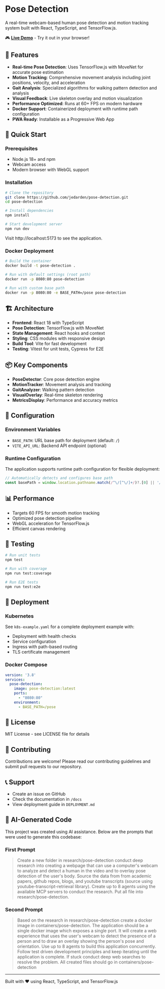 # Pose Detection

A real-time webcam-based human pose detection and motion tracking system built with React, TypeScript, and TensorFlow.js.

🎮 **[Live Demo](https://gait.jedarden.com)** - Try it out in your browser!

## 🎯 Features

- **Real-time Pose Detection**: Uses TensorFlow.js with MoveNet for accurate pose estimation
- **Motion Tracking**: Comprehensive movement analysis including joint positions, velocity, and acceleration
- **Gait Analysis**: Specialized algorithms for walking pattern detection and analysis
- **Visual Feedback**: Live skeleton overlay and motion visualization
- **Performance Optimized**: Runs at 60+ FPS on modern hardware
- **Docker Support**: Containerized deployment with runtime path configuration
- **PWA Ready**: Installable as a Progressive Web App

## 🚀 Quick Start

### Prerequisites

- Node.js 18+ and npm
- Webcam access
- Modern browser with WebGL support

### Installation

```bash
# Clone the repository
git clone https://github.com/jedarden/pose-detection.git
cd pose-detection

# Install dependencies
npm install

# Start development server
npm run dev
```

Visit http://localhost:5173 to see the application.

### Docker Deployment

```bash
# Build the container
docker build -t pose-detection .

# Run with default settings (root path)
docker run -p 8080:80 pose-detection

# Run with custom base path
docker run -p 8080:80 -e BASE_PATH=/pose pose-detection
```

## 🏗️ Architecture

- **Frontend**: React 18 with TypeScript
- **Pose Detection**: TensorFlow.js with MoveNet
- **State Management**: React hooks and context
- **Styling**: CSS modules with responsive design
- **Build Tool**: Vite for fast development
- **Testing**: Vitest for unit tests, Cypress for E2E

## 📦 Key Components

- **PoseDetector**: Core pose detection engine
- **MotionTracker**: Movement analysis and tracking
- **GaitAnalyzer**: Walking pattern detection
- **VisualOverlay**: Real-time skeleton rendering
- **MetricsDisplay**: Performance and accuracy metrics

## 🔧 Configuration

### Environment Variables

- `BASE_PATH`: URL base path for deployment (default: `/`)
- `VITE_API_URL`: Backend API endpoint (optional)

### Runtime Configuration

The application supports runtime path configuration for flexible deployment:

```javascript
// Automatically detects and configures base path
const basePath = window.location.pathname.match(/^\/[^\/]+/)?.[0] || '/';
```

## 📊 Performance

- Targets 60 FPS for smooth motion tracking
- Optimized pose detection pipeline
- WebGL acceleration for TensorFlow.js
- Efficient canvas rendering

## 🧪 Testing

```bash
# Run unit tests
npm test

# Run with coverage
npm run test:coverage

# Run E2E tests
npm run test:e2e
```

## 🚢 Deployment

### Kubernetes

See `k8s-example.yaml` for a complete deployment example with:
- Deployment with health checks
- Service configuration
- Ingress with path-based routing
- TLS certificate management

### Docker Compose

```yaml
version: '3.8'
services:
  pose-detection:
    image: pose-detection:latest
    ports:
      - "8080:80"
    environment:
      - BASE_PATH=/pose
```

## 📄 License

MIT License - see LICENSE file for details

## 🤝 Contributing

Contributions are welcome! Please read our contributing guidelines and submit pull requests to our repository.

## 📞 Support

- Create an issue on GitHub
- Check the documentation in `/docs`
- View deployment guide in `DEPLOYMENT.md`

## 🤖 AI-Generated Code

This project was created using AI assistance. Below are the prompts that were used to generate this codebase:

### First Prompt

> Create a new folder in research/pose-detection conduct deep research into creating a webpage that can use a computer's webcam to analyze and detect a human in the video and to overlay pose detection of the user's body. Source the data from from academic papers, github repos, blogs, and youtube transcripts (source using youtube-transcript-retrieval library). Create up to 8 agents using the available MCP servers to conduct the research. Put all file into research/pose-detection.

### Second Prompt

> Based on the research in research/pose-detection create a docker image in containers/pose-detection. The application should be a single docker image which exposes a single port. It will create a web experience that uses the user's webcam to detect the presence of a person and to draw an overlay showing the person's pose and orientation. Use up to 8 agents to build this application concurrently. Follow test driven development principles and keep iterating until the application is complete. If stuck conduct deep web searches to resolve the problem. All created files should go in containers/pose-detection

---

Built with ❤️ using React, TypeScript, and TensorFlow.js